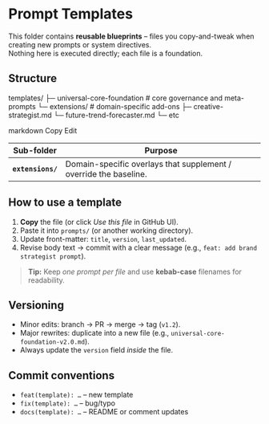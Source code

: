 # Prompt Templates

This folder contains **reusable blueprints** – files you copy-and-tweak when creating new prompts or system directives.  
Nothing here is executed directly; each file is a foundation.

## Structure

templates/
├─ universal-core-foundation # core governance and meta-prompts
└─ extensions/ # domain-specific add-ons
├─ creative-strategist.md
└─ future-trend-forecaster.md
└─ etc

markdown
Copy
Edit

| Sub-folder | Purpose |
|------------|---------|
| **`extensions/`** | Domain-specific overlays that supplement / override the baseline. |

## How to use a template

1. **Copy** the file (or click *Use this file* in GitHub UI).  
2. Paste it into `prompts/` (or another working directory).  
3. Update front-matter: `title`, `version`, `last_updated`.  
4. Revise body text → commit with a clear message (e.g., `feat: add brand strategist prompt`).

> **Tip:** Keep *one prompt per file* and use **kebab-case** filenames for readability.

## Versioning

- Minor edits: branch → PR → merge → tag (`v1.2`).  
- Major rewrites: duplicate into a new file (e.g., `universal-core-foundation-v2.0.md`).  
- Always update the `version` field *inside* the file.

## Commit conventions

- `feat(template): …` – new template  
- `fix(template): …` – bug/typo  
- `docs(template): …` – README or comment updates 
